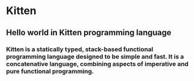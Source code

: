 # Kitten
## Hello world in Kitten programming language

### Kitten is a statically typed, stack-based functional programming language designed to be simple and fast. It is a concatenative language, combining aspects of imperative and pure functional programming.